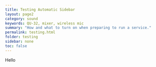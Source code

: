 ```yaml
---
title: Testing Automatic Sidebar
layout: page2
category: sound
keywords: QU-32, mixer, wireless mic
summary: "How and what to turn on when preparing to run a service."
permalink: testing.html
folder: testing
sidebar: none
toc: false
---
```

Hello

